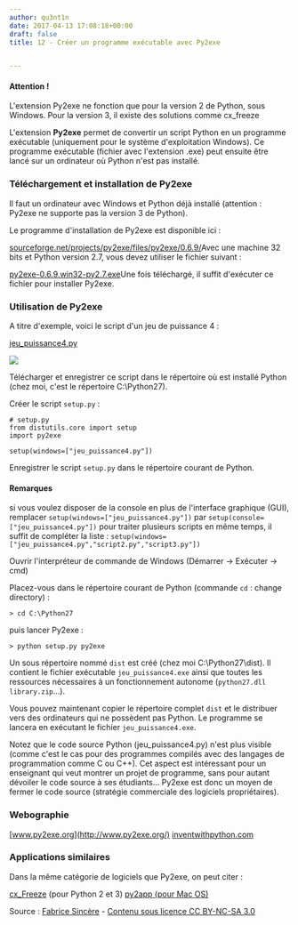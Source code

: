 ```yaml
---
author: qu3nt1n
date: 2017-04-13 17:08:18+00:00
draft: false
title: 12 - Créer un programme exécutable avec Py2exe


---
```


#### Attention !
L'extension Py2exe ne fonction que pour la version 2 de Python, sous Windows.
Pour la version 3, il existe des solutions comme cx_freeze






L'extension **Py2exe** permet de convertir un script Python en un programme exécutable (uniquement pour le système d'exploitation Windows).
Ce programme exécutable (fichier avec l'extension .exe) peut ensuite être lancé sur un ordinateur où Python n'est pas installé.


### Téléchargement et installation de Py2exe


Il faut un ordinateur avec Windows et Python déjà installé (attention : Py2exe ne supporte pas la version 3 de Python).

Le programme d'installation de Py2exe est disponible ici :

[sourceforge.net/projects/py2exe/files/py2exe/0.6.9/](http://sourceforge.net/projects/py2exe/files/py2exe/0.6.9/)Avec une machine 32 bits et Python version 2.7, vous devez utiliser le fichier suivant :

[py2exe-0.6.9.win32-py2.7.exe](http://sourceforge.net/projects/py2exe/files/py2exe/0.6.9/py2exe-0.6.9.win32-py2.7.exe/download)Une fois téléchargé, il suffit d'exécuter ce fichier pour installer Py2exe.


### Utilisation de Py2exe


A titre d'exemple, voici le script d'un jeu de puissance 4 :

[jeu_puissance4.py](http://fsincere.free.fr/isn/python/script/jeu_puissance4.py)

![](http://fsincere.free.fr/isn/python/picto/jeu_puissance4.png)


Télécharger et enregistrer ce script dans le répertoire où est installé Python (chez moi, c'est le répertoire C:\Python27).

Créer le script `setup.py` :

    
    # setup.py
    from distutils.core import setup
    import py2exe
    
    setup(windows=["jeu_puissance4.py"])


Enregistrer le script `setup.py` dans le répertoire courant de Python.


#### Remarques





 si vous voulez disposer de la console en plus de l'interface graphique (GUI), remplacer `setup(windows=["jeu_puissance4.py"])` par `setup(console=["jeu_puissance4.py"])`
 pour traiter plusieurs scripts en même temps, il suffit de compléter la liste :
`setup(windows=["jeu_puissance4.py","script2.py","script3.py"])`

Ouvrir l'interpréteur de commande de Windows (Démarrer → Exécuter → cmd)

Placez-vous dans le répertoire courant de Python (commande `cd` : change directory) :

    
    > cd C:\Python27


puis lancer Py2exe :

    
    > python setup.py py2exe


Un sous répertoire nommé `dist` est créé (chez moi C:\Python27\dist).
Il contient le fichier exécutable `jeu_puissance4.exe` ainsi que toutes les ressources nécessaires à un fonctionnement autonome (`python27.dll library.zip`...).

Vous pouvez maintenant copier le répertoire complet `dist` et le distribuer vers des ordinateurs qui ne possèdent pas Python.
Le programme se lancera en exécutant le fichier `jeu_puissance4.exe`.

Notez que le code source Python (jeu_puissance4.py) n'est plus visible (comme c'est le cas pour des programmes compilés avec des langages de programmation comme C ou C++).
Cet aspect est intéressant pour un enseignant qui veut montrer un projet de programme, sans pour autant dévoiler le code source à ses étudiants...
Py2exe est donc un moyen de fermer le code source (stratégie commerciale des logiciels propriétaires).


### Webographie





 [www.py2exe.org](http://www.py2exe.org/)
 [inventwithpython.com](http://inventwithpython.com/appendixc.html)



### Applications similaires


Dans la même catégorie de logiciels que Py2exe, on peut citer :



 [cx_Freeze](http://cx-freeze.sourceforge.net/) (pour Python 2 et 3)
 [py2app (pour Mac OS)](http://svn.pythonmac.org/py2app/py2app/trunk/doc/index.html)






Source : [Fabrice Sincère](http://fsincere.free.fr/isn/python/cours_python_py2exe.php) - [Contenu sous licence CC BY-NC-SA 3.0](http://creativecommons.org/licenses/by-nc-sa/3.0/fr/)


